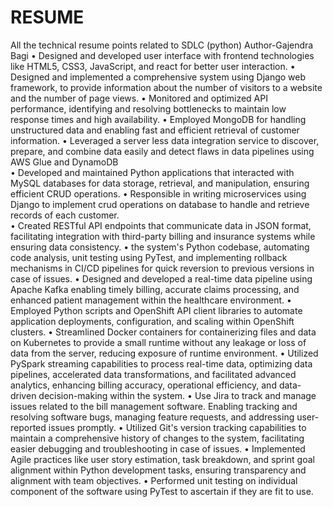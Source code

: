 # RESUME
All the technical resume points related to SDLC (python)
Author-Gajendra Bagi
•	Designed and developed user interface with frontend technologies like HTML5, CSS3, JavaScript, and react for better user interaction.
•	Designed and implemented a comprehensive system using Django web framework, to provide information about the number of visitors to a website and the number of page views.
•	Monitored and optimized API performance, identifying and resolving bottlenecks to maintain low response times and high availability.
•	Employed MongoDB for handling unstructured data and enabling fast and efficient retrieval of customer information.
•	Leveraged a server less data integration service to discover, prepare, and combine data easily and detect flaws in data pipelines using AWS Glue and DynamoDB  
•	Developed and maintained Python applications that interacted with MySQL databases for data storage, retrieval, and manipulation, ensuring efficient CRUD operations.
•	Responsible in writing microservices using Django to implement crud operations on database to handle and retrieve records of each customer.  
•	Created RESTful API endpoints that communicate data in JSON format, facilitating integration with third-party billing and insurance systems while ensuring data consistency.
•	the system's Python codebase, automating code analysis, unit testing using PyTest, and implementing rollback mechanisms in CI/CD pipelines for quick reversion to previous versions in case of issues.
•	Designed and developed a real-time data pipeline using Apache Kafka enabling timely billing, accurate claims processing, and enhanced patient management within the healthcare environment.
•	Employed Python scripts and OpenShift API client libraries to automate application deployments, configuration, and scaling within OpenShift clusters.
•	Streamlined Docker containers for containerizing files and data on Kubernetes to provide a small runtime without any leakage or loss of data from the server, reducing exposure of runtime environment. 
•	Utilized PySpark streaming capabilities to process real-time data, optimizing data pipelines, accelerated data transformations, and facilitated advanced analytics, enhancing billing accuracy, operational efficiency, and data-driven decision-making within the system.
•	Use Jira to track and manage issues related to the bill management software. Enabling tracking and resolving software bugs, managing feature requests, and addressing user-reported issues promptly.
•	Utilized Git's version tracking capabilities to maintain a comprehensive history of changes to the system, facilitating easier debugging and troubleshooting in case of issues.
•	Implemented Agile practices like user story estimation, task breakdown, and sprint goal alignment within Python development tasks, ensuring transparency and alignment with team objectives.
•	Performed unit testing on individual component of the software using PyTest to ascertain if they are fit to use.
